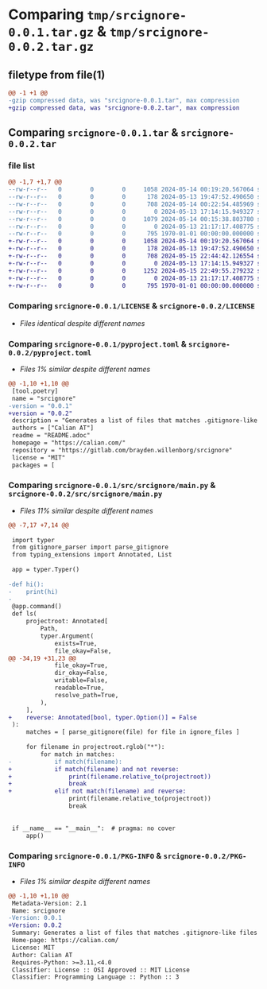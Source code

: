 # Comparing `tmp/srcignore-0.0.1.tar.gz` & `tmp/srcignore-0.0.2.tar.gz`

## filetype from file(1)

```diff
@@ -1 +1 @@
-gzip compressed data, was "srcignore-0.0.1.tar", max compression
+gzip compressed data, was "srcignore-0.0.2.tar", max compression
```

## Comparing `srcignore-0.0.1.tar` & `srcignore-0.0.2.tar`

### file list

```diff
@@ -1,7 +1,7 @@
--rw-r--r--   0        0        0     1058 2024-05-14 00:19:20.567064 srcignore-0.0.1/LICENSE
--rw-r--r--   0        0        0      178 2024-05-13 19:47:52.490650 srcignore-0.0.1/README.adoc
--rw-r--r--   0        0        0      708 2024-05-14 00:22:54.485969 srcignore-0.0.1/pyproject.toml
--rw-r--r--   0        0        0        0 2024-05-13 17:14:15.949327 srcignore-0.0.1/src/srcignore/__init__.py
--rw-r--r--   0        0        0     1079 2024-05-14 00:15:38.803780 srcignore-0.0.1/src/srcignore/main.py
--rw-r--r--   0        0        0        0 2024-05-13 21:17:17.408775 srcignore-0.0.1/src/srcignore/py.typed
--rw-r--r--   0        0        0      795 1970-01-01 00:00:00.000000 srcignore-0.0.1/PKG-INFO
+-rw-r--r--   0        0        0     1058 2024-05-14 00:19:20.567064 srcignore-0.0.2/LICENSE
+-rw-r--r--   0        0        0      178 2024-05-13 19:47:52.490650 srcignore-0.0.2/README.adoc
+-rw-r--r--   0        0        0      708 2024-05-15 22:44:42.126554 srcignore-0.0.2/pyproject.toml
+-rw-r--r--   0        0        0        0 2024-05-13 17:14:15.949327 srcignore-0.0.2/src/srcignore/__init__.py
+-rw-r--r--   0        0        0     1252 2024-05-15 22:49:55.279232 srcignore-0.0.2/src/srcignore/main.py
+-rw-r--r--   0        0        0        0 2024-05-13 21:17:17.408775 srcignore-0.0.2/src/srcignore/py.typed
+-rw-r--r--   0        0        0      795 1970-01-01 00:00:00.000000 srcignore-0.0.2/PKG-INFO
```

### Comparing `srcignore-0.0.1/LICENSE` & `srcignore-0.0.2/LICENSE`

 * *Files identical despite different names*

### Comparing `srcignore-0.0.1/pyproject.toml` & `srcignore-0.0.2/pyproject.toml`

 * *Files 1% similar despite different names*

```diff
@@ -1,10 +1,10 @@
 [tool.poetry]
 name = "srcignore"
-version = "0.0.1"
+version = "0.0.2"
 description = "Generates a list of files that matches .gitignore-like files"
 authors = ["Calian AT"]
 readme = "README.adoc"
 homepage = "https://calian.com/"
 repository = "https://gitlab.com/brayden.willenborg/srcignore"
 license = "MIT"
 packages = [
```

### Comparing `srcignore-0.0.1/src/srcignore/main.py` & `srcignore-0.0.2/src/srcignore/main.py`

 * *Files 11% similar despite different names*

```diff
@@ -7,17 +7,14 @@
 
 import typer
 from gitignore_parser import parse_gitignore
 from typing_extensions import Annotated, List
 
 app = typer.Typer()
 
-def hi():
-    print(hi)
-
 @app.command()
 def ls(
     projectroot: Annotated[
         Path,
         typer.Argument(
             exists=True,
             file_okay=False,
@@ -34,19 +31,23 @@
             file_okay=True,
             dir_okay=False,
             writable=False,
             readable=True,
             resolve_path=True,
         ),
     ],
+    reverse: Annotated[bool, typer.Option()] = False
 ):
     matches = [ parse_gitignore(file) for file in ignore_files ]
 
     for filename in projectroot.rglob("*"):
         for match in matches:
-            if match(filename):
+            if match(filename) and not reverse:
+                print(filename.relative_to(projectroot))
+                break
+            elif not match(filename) and reverse:
                 print(filename.relative_to(projectroot))
                 break
 
 
 if __name__ == "__main__":  # pragma: no cover
     app()
```

### Comparing `srcignore-0.0.1/PKG-INFO` & `srcignore-0.0.2/PKG-INFO`

 * *Files 1% similar despite different names*

```diff
@@ -1,10 +1,10 @@
 Metadata-Version: 2.1
 Name: srcignore
-Version: 0.0.1
+Version: 0.0.2
 Summary: Generates a list of files that matches .gitignore-like files
 Home-page: https://calian.com/
 License: MIT
 Author: Calian AT
 Requires-Python: >=3.11,<4.0
 Classifier: License :: OSI Approved :: MIT License
 Classifier: Programming Language :: Python :: 3
```


